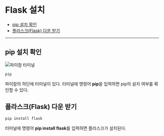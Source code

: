 # Flask 설치
+ [pip 설치 확인](#pip-설치-확인)
+ [플라스크(Flask) 다운 받기](#플라스크Flask-다운-받기)
---
## pip 설치 확인

![파이참 터미널](https://user-images.githubusercontent.com/43658658/116497396-375f4d80-a8e2-11eb-9848-62f8de0b3501.PNG)
```
pip
```
파이참의 하단에 터미널이 있다. 터미널에 명령어 **pip**을 입력하면 pip의 설치 여부를 확인할 수 있다.

## 플라스크(Flask) 다운 받기
```
pip install flask
```
터미널에 명령어 **pip install flask**를 입력하면 플라스크가 설치된다.
